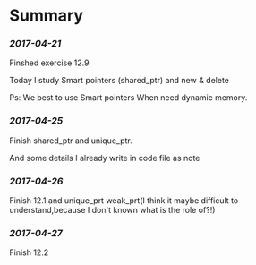 Summary
==========================================

### *2017-04-21*
Finshed exercise 12.9

Today I study Smart pointers (shared_ptr) and new & delete

Ps: We best to use Smart pointers When need dynamic memory.


### *2017-04-25*

Finish shared_ptr and unique_ptr.

And some details I already write in code file as note

### *2017-04-26*

Finish 12.1 and unique_prt weak_prt(I think it maybe difficult to understand,because I don't known what is the role of?!)


### *2017-04-27*

Finish 12.2

